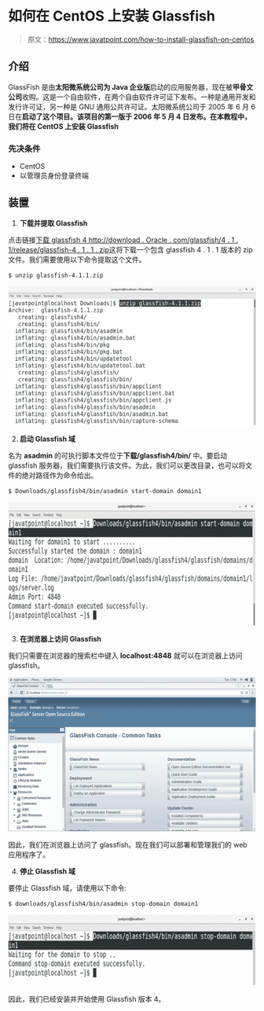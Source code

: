 # 如何在 CentOS 上安装 Glassfish

> 原文：<https://www.javatpoint.com/how-to-install-glassfish-on-centos>

## 介绍

GlassFish 是由**太阳微系统公司为 Java 企业版**启动的应用服务器，现在被**甲骨文公司**收购。这是一个自由软件，在两个自由软件许可证下发布。一种是通用开发和发行许可证，另一种是 GNU 通用公共许可证。太阳微系统公司于 2005 年 6 月 6 日在**启动了这个项目。该项目的第一版于 2006 年 5 月 4 日发布。在本教程中，我们将在 CentOS 上安装 Glassfish**

### 先决条件

*   CentOS
*   以管理员身份登录终端

## 装置

1) **下载并提取 Glassfish**

点击链接[下载 glassfish 4 http://download . Oracle . com/glassfish/4 . 1 . 1/release/glassfish-4 . 1 . 1 . zip](https://download.oracle.com/glassfish/4.1.1/release/glassfish-4.1.1.zip)这将下载一个包含 glassfish 4 . 1 . 1 版本的 zip 文件。我们需要使用以下命令提取这个文件。

```
$ unzip glassfish-4.1.1.zip 

```

![CentOS How to Install Glassfish on CentOS 1](img/bf5e62e2280f82037c3e6be5e39fc22f.png)

2) **启动 Glassfish 域**

名为 **asadmin** 的可执行脚本文件位于**下载/glassfish4/bin/** 中。要启动 glassfish 服务器，我们需要执行该文件。为此，我们可以更改目录，也可以将文件的绝对路径作为命令给出。

```
$ Downloads/glassfish4/bin/asadmin start-domain domain1

```

![CentOS How to Install Glassfish on CentOS 2](img/8dbc84e3c627abf6eb93b31159149341.png)

3) **在浏览器上访问 Glassfish**

我们只需要在浏览器的搜索栏中键入 **localhost:4848** 就可以在浏览器上访问 glassfish。

![CentOS How to Install Glassfish on CentOS 3](img/819739a7b74ab99ca7a5da3991b4a614.png)

因此，我们在浏览器上访问了 glassfish。现在我们可以部署和管理我们的 web 应用程序了。

4) **停止 Glassfish 域**

要停止 Glassfish 域，请使用以下命令:

```
$ downloads/glassfish4/bin/asadmin stop-domain domain1

```

![CentOS How to Install Glassfish on CentOS 4](img/d1f40b9abf729763e466fecb26ddc4f7.png)

因此，我们已经安装并开始使用 Glassfish 版本 4。